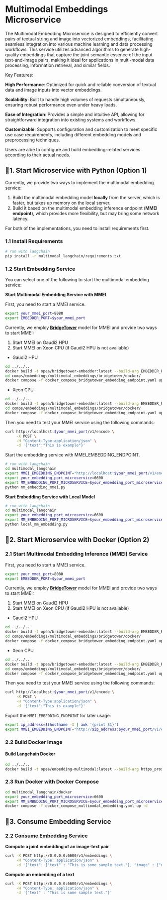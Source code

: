 # Multimodal Embeddings Microservice

The Multimodal Embedding Microservice is designed to efficiently convert pairs of textual string and image into vectorized embeddings, facilitating seamless integration into various machine learning and data processing workflows. This service utilizes advanced algorithms to generate high-quality embeddings that capture the joint semantic essence of the input text-and-image pairs, making it ideal for applications in multi-modal data processing, information retrieval, and similar fields.

Key Features:

**High Performance**: Optimized for quick and reliable conversion of textual data and image inputs into vector embeddings.

**Scalability**: Built to handle high volumes of requests simultaneously, ensuring robust performance even under heavy loads.

**Ease of Integration**: Provides a simple and intuitive API, allowing for straightforward integration into existing systems and workflows.

**Customizable**: Supports configuration and customization to meet specific use case requirements, including different embedding models and preprocessing techniques.

Users are albe to configure and build embedding-related services according to their actual needs.

## 🚀1. Start Microservice with Python (Option 1)
Currently, we provide two ways to implement the multimodal embedding service:
1. Build the multimodal embedding model **locally** from the server, which is faster, but takes up memory on the local server.
2. Build it based on the multimodal embedding inference endpoint (**MMEI endpoint**), which provides more flexibility, but may bring some network latency.

For both of the implementations, you need to install requirements first.
### 1.1 Install Requirements
```bash
# run with langchain
pip install -r multimodal_langchain/requirements.txt
```

### 1.2 Start Embedding Service
You can select one of the following to start the multimodal embedding service:

**Start Multimodal Embedding Service with MMEI**

First, you need to start a MMEI service. 
```bash
export your_mmei_port=8080
export EMBEDDER_PORT=$your_mmei_port
```

Currently, we employ [**BridgeTower**](https://huggingface.co/BridgeTower/bridgetower-large-itm-mlm-gaudi) model for MMEI and provide two ways to start MMEI: 
1. Start MMEI on Gaudi2 HPU
2. Start MMEI on Xeon CPU (if Gaudi2 HPU is not available)

* Gaudi2 HPU

```bash
cd ../../..
docker build -t opea/bridgetower-embedder:latest --build-arg EMBEDDER_PORT=$EMBEDDER_PORT --build-arg https_proxy=$https_proxy --build-arg http_proxy=$http_proxy -f comps/embeddings/multimodal_embeddings/bridgetower/docker/Dockerfile_hpu .
cd comps/embeddings/multimodal_embeddings/bridgetower/docker/
docker compose -f docker_compose_bridgetower_embedding_endpoint.yaml up -d
```

* Xeon CPU

```bash
cd ../../..
docker build -t opea/bridgetower-embedder:latest --build-arg EMBEDDER_PORT=$EMBEDDER_PORT --build-arg https_proxy=$https_proxy --build-arg http_proxy=$http_proxy -f comps/embeddings/multimodal_embeddings/bridgetower/docker/Dockerfile .
cd comps/embeddings/multimodal_embeddings/bridgetower/docker/
docker compose -f docker_compose_bridgetower_embedding_endpoint.yaml up -d
```

Then you need to test your MMEI service using the following commands:

```bash
curl http://localhost:$your_mmei_port/v1/encode \
     -X POST \
     -H "Content-Type:application/json" \
     -d '{"text":"This is example"}'
```

Start the embedding service with MMEI_EMBEDDING_ENDPOINT.
```bash
# run with langchain
cd multimodal_langchain
export MMEI_EMBEDDING_ENDPOINT="http://localhost:$your_mmei_port/v1/encode"
export your_embedding_port_microservice=6600
export MM_EMBEDDING_PORT_MICROSERVICE=$your_embedding_port_microservice
python mm_embedding_mmei.py
```

**Start Embedding Service with Local Model**

```bash
# run with langchain
cd multimodal_langchain
export your_embedding_port_microservice=6600
export MM_EMBEDDING_PORT_MICROSERVICE=$your_embedding_port_microservice
python local_mm_embedding.py
```
## 🚀2. Start Microservice with Docker (Option 2)

### 2.1 Start Multimodal Embedding Inference (MMEI) Service

First, you need to start a MMEI service. 

```bash
export your_mmei_port=8080
export EMBEDDER_PORT=$your_mmei_port
```

Currently, we employ [**BridgeTower**](https://huggingface.co/BridgeTower/bridgetower-large-itm-mlm-gaudi) model for MMEI and provide two ways to start MMEI: 
1. Start MMEI on Gaudi2 HPU
2. Start MMEI on Xeon CPU (if Gaudi2 HPU is not available)

* Gaudi2 HPU

```bash
cd ../../..
docker build -t opea/bridgetower-embedder:latest --build-arg EMBEDDER_PORT=$EMBEDDER_PORT --build-arg https_proxy=$https_proxy --build-arg http_proxy=$http_proxy -f comps/embeddings/multimodal_embeddings/bridgetower/docker/Dockerfile_hpu .
cd comps/embeddings/multimodal_embeddings/bridgetower/docker/
docker compose -f docker_compose_bridgetower_embedding_endpoint.yaml up -d
```

* Xeon CPU

```bash
cd ../../..
docker build -t opea/bridgetower-embedder:latest --build-arg EMBEDDER_PORT=$EMBEDDER_PORT --build-arg https_proxy=$https_proxy --build-arg http_proxy=$http_proxy -f comps/embeddings/multimodal_embeddings/bridgetower/docker/Dockerfile .
cd comps/embeddings/multimodal_embeddings/bridgetower/docker/
docker compose -f docker_compose_bridgetower_embedding_endpoint.yaml up -d
```

Then you need to test your MMEI service using the following commands:

```bash
curl http://localhost:$your_mmei_port/v1/encode \
     -X POST \
     -H "Content-Type:application/json" \
     -d '{"text":"This is example"}'
```

Export the `MMEI_EMBEDDING_ENDPOINT` for later usage:

```bash
export ip_address=$(hostname -I | awk '{print $1}')
export MMEI_EMBEDDING_ENDPOINT="http://$ip_address:$your_mmei_port/v1/encode"
```
### 2.2  Build Docker Image

#### Build Langchain Docker 

```bash
cd ../../..
docker build -t opea/embedding-multimodal:latest --build-arg https_proxy=$https_proxy --build-arg http_proxy=$http_proxy -f comps/embeddings/multimodal_embeddings/multimodal_langchain/docker/Dockerfile .
```

### 2.3 Run Docker with Docker Compose

```bash
cd multimodal_langchain/docker
export your_embedding_port_microservice=6600
export MM_EMBEDDING_PORT_MICROSERVICE=$your_embedding_port_microservice
docker compose -f docker_compose_multimodal_embedding.yaml up -d
```

## 🚀3. Consume Embedding Service

### 2.2 Consume Embedding Service

**Compute a joint embedding of an image-text pair**
```bash
curl -X POST http://0.0.0.0:6600/v1/embeddings \
     -H "Content-Type: application/json" \
     -d '{"text": {"text" : "This is some sample text."}, "image" : {"url": "https://github.com/docarray/docarray/blob/main/tests/toydata/image-data/apple.png?raw=true"}}'
```

**Compute an embedding of a text**

```bash
curl -X POST http://0.0.0.0:6600/v1/embeddings \
     -H "Content-Type: application/json" \
     -d '{"text" : "This is some sample text."}'
```

